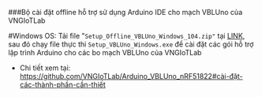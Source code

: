 ###Bộ cài đặt offline hỗ trợ sử dụng Arduino IDE cho mạch VBLUno của VNGIoTLab


#Windows OS:
Tải file "`Setup_Offline_VBLUno_Windows_104.zip"` tại [LINK](http://www.mediafire.com/file/65f97z885d8tz8g/Setup_Offline_VBLUno_Windows_104.zip), sau đó chạy file thực thi `Setup_VBLUno_Windows.exe` để cài đặt các gói hỗ trợ lập trình Arduino cho các bo mạch VBLUno của VNGIoTLab



* Chi tiết xem tại: https://github.com/VNGIoTLab/Arduino_VBLUno_nRF51822#cài-đặt-các-thành-phần-cần-thiết
